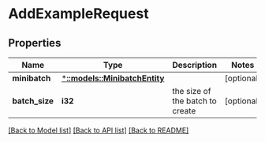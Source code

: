 # AddExampleRequest

## Properties

Name | Type | Description | Notes
------------ | ------------- | ------------- | -------------
**minibatch** | [***::models::MinibatchEntity**](MinibatchEntity.md) |  | [optional] 
**batch_size** | **i32** | the size of the batch to create | [optional] 

[[Back to Model list]](../README.md#documentation-for-models) [[Back to API list]](../README.md#documentation-for-api-endpoints) [[Back to README]](../README.md)


